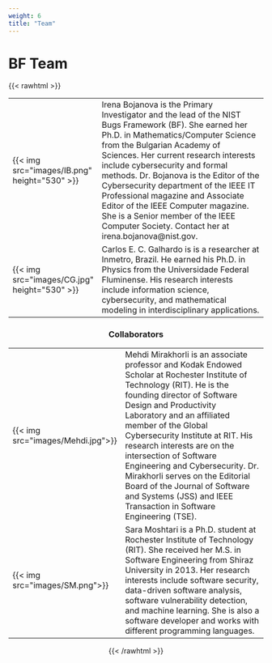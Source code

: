 ```yaml
---
weight: 6
title: "Team"
---
```

# BF Team
{{< rawhtml >}}
<div class="" align="center">
      <table class="table table-striped" border="0" cellpadding="10px">
        <tr>
          <td style="width: 10%;">{{< img src="images/IB.png" height="530" >}}
          </td>
          <td>
              Irena Bojanova is the Primary Investigator and the lead of the NIST Bugs Framework (BF). She earned
              her Ph.D. in Mathematics/Computer Science from the Bulgarian Academy of Sciences. Her current research
              interests include cybersecurity and formal methods. Dr. Bojanova is the Editor of
              the Cybersecurity department of the IEEE IT Professional magazine and Associate Editor of the IEEE Computer magazine.  
              She is a Senior member of the IEEE Computer Society. Contact her at irena.bojanova@nist.gov.
          </td>
        <tr>
          <td>{{< img src="images/CG.jpg" height="530" >}}</td>
          <td>
              Carlos E. C. Galhardo is is a researcher at Inmetro, Brazil. He earned his Ph.D. in Physics from the Universidade Federal Fluminense. 
              His research interests include information science, cybersecurity, and mathematical modeling in interdisciplinary applications.
          </td>
        </tr>
      </table>
      <div align="center">
      <h3>Collaborators</h3>
      </div>
      <table class="table table-striped" border="0" cellpadding="10px">
        <tr>
          <td style="width: 10%;">{{< img src="images/Mehdi.jpg">}}</td>
          <td>Mehdi Mirakhorli is an associate professor and Kodak Endowed Scholar at Rochester Institute of Technology
            (RIT). He is the founding director of Software Design and Productivity Laboratory and an affiliated member
            of the Global Cybersecurity Institute at RIT. His research interests are on the intersection of Software
            Engineering and Cybersecurity. Dr. Mirakhorli serves on the Editorial Board of the Journal of Software and
            Systems (JSS) and IEEE Transaction in Software Engineering (TSE).
          </td>
        </tr>
        <tr>
          <td>{{< img src="images/SM.png">}}</td>
          <td>Sara Moshtari is a Ph.D. student at Rochester Institute of Technology (RIT). She received her M.S. in Software Engineering
            from Shiraz University in 2013. Her research interests include software security, data-driven software
            analysis, software vulnerability detection, and machine learning. She is also a software developer and works
            with different programming languages.
          </td>
        </tr>
      </table>

{{< /rawhtml >}}